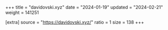 +++
title = "davidovski.xyz"
date = "2024-01-19"
updated = "2024-02-21"
weight = 141251

[extra]
source = "https://davidovski.xyz/"
ratio = 1
size = 138
+++
